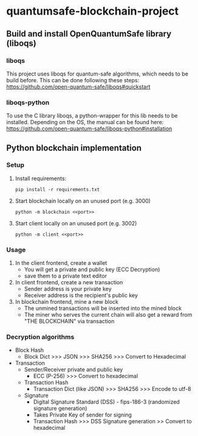 # quantumsafe-blockchain-project

## Build and install OpenQuantumSafe library (liboqs)

### liboqs
This project uses liboqs for quantum-safe algorithms, which needs to be build before.
This can be done following these steps: https://github.com/open-quantum-safe/liboqs#quickstart
### liboqs-python
To use the C library liboqs, a python-wrapper for this lib needs to be installed.
Depending on the OS, the manual can be found here: https://github.com/open-quantum-safe/liboqs-python#installation

## Python blockchain implementation
### Setup
1. Install requirements:
    ````
    pip install -r requirements.txt
    ````
2. Start blockchain locally on an unused port (e.g. 3000)
    ````
    python -m blockchain <<port>>
    ````
3. Start client locally on an unused port (e.g. 3002)
    ````
   python -m client <<port>>
    ````

### Usage
1. In the client frontend, create a wallet
   - You will get a private and public key (ECC Decryption)
   - save them to a private text editor
2. In client frontend, create a new transaction
   - Sender address is your private key
   - Receiver address is the recipient's public key
3. In blockchain frontend, mine a new block
   - The unmined transactions will be inserted into the mined block
   - The miner who serves the current chain will also get a reward from "THE BLOCKCHAIN" via transaction

### Decryption algorithms

- Block Hash
  - Block Dict >>> JSON >>> SHA256 >>> Convert to Hexadecimal
- Transaction
  - Sender/Receiver private and public key
    - ECC (P-256) >>> Convert to hexadecimal
  - Transaction Hash
    - Transaction Dict (like JSON) >>> SHA256 >>> Encode to utf-8
  - Signature
    - Digital Signature Standard (DSS) - fips-186-3 (randomized signature generation)
    - Takes Private Key of sender for signing
    - Transaction Hash >>> DSS Signature generation >> Convert to hexadecimal
